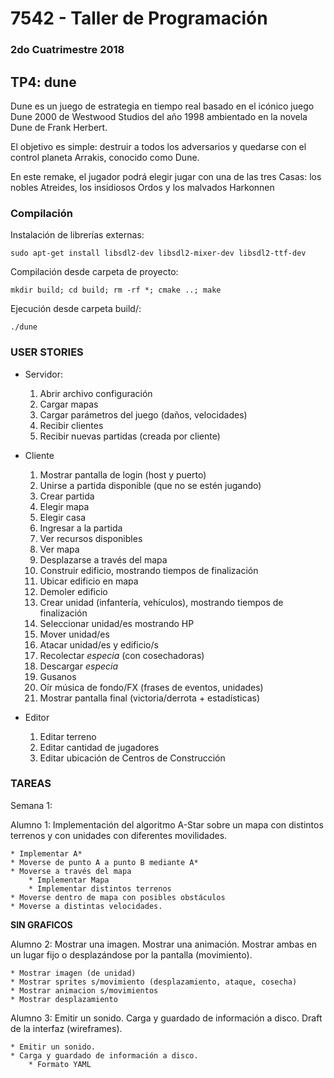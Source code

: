 # 7542 - Taller de Programación

### 2do Cuatrimestre 2018

## TP4: dune

Dune es un juego de estrategia en tiempo real basado en el icónico juego Dune 2000 de Westwood Studios
del año 1998 ambientado en la novela Dune de Frank Herbert.

El objetivo es simple: destruir a todos los adversarios y quedarse con el control planeta Arrakis, conocido como Dune.

En este remake, el jugador podrá elegir jugar con una de las tres Casas: los nobles Atreides, los insidiosos Ordos y los malvados Harkonnen

### Compilación

Instalación de librerías externas:

	sudo apt-get install libsdl2-dev libsdl2-mixer-dev libsdl2-ttf-dev

Compilación desde carpeta de proyecto:

	mkdir build; cd build; rm -rf *; cmake ..; make

Ejecución desde carpeta build/:

	./dune

### USER STORIES

* Servidor:

	1. Abrir archivo configuración
	2. Cargar mapas
	3. Cargar parámetros del juego (daños, velocidades)
	4. Recibir clientes
	5. Recibir nuevas partidas (creada por cliente)


* Cliente

	1. Mostrar pantalla de login (host y puerto)
	2. Unirse a partida disponible (que no se estén jugando)
	3. Crear partida
	4. Elegir mapa
	5. Elegir casa
	6. Ingresar a la partida
	7. Ver recursos disponibles
	8. Ver mapa
	9. Desplazarse a través del mapa
	10. Construir edificio, mostrando tiempos de finalización
	11. Ubicar edificio en mapa
	12. Demoler edificio
	13. Crear unidad (infantería, vehículos), mostrando tiempos de finalización
	14. Seleccionar unidad/es mostrando HP
	15. Mover unidad/es
	16. Atacar unidad/es y edificio/s
	17. Recolectar *especia* (con cosechadoras)
	18. Descargar *especia*
	19. Gusanos
	20. Oír música de fondo/FX (frases de eventos, unidades)
	21. Mostrar pantalla final (victoria/derrota + estadísticas)

* Editor

	1. Editar terreno
	2. Editar cantidad de jugadores
	3. Editar ubicación de Centros de Construcción

### TAREAS

Semana 1: 

Alumno 1: Implementación del algoritmo A-Star sobre un mapa con distintos terrenos y con unidades con diferentes movilidades.

	* Implementar A*
	* Moverse de punto A a punto B mediante A*
	* Moverse a través del mapa
		* Implementar Mapa
		* Implementar distintos terrenos
	* Moverse dentro de mapa con posibles obstáculos
	* Moverse a distintas velocidades.

__SIN GRAFICOS__

Alumno 2: Mostrar una imagen. Mostrar una animación. Mostrar ambas en un lugar fijo o desplazándose por la pantalla (movimiento).

	* Mostrar imagen (de unidad)
	* Mostrar sprites s/movimiento (desplazamiento, ataque, cosecha)
	* Mostrar animacion s/movimientos
	* Mostrar desplazamiento

Alumno 3: Emitir un sonido. Carga y guardado de información a disco. Draft de la interfaz (​wireframes).

	* Emitir un sonido.
	* Carga y guardado de información a disco.
		* Formato YAML

<!-- 
Semana 2:
Semana 3:
Semana 4:
Semana 5:
Semana 6: 
-->
